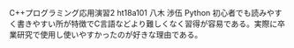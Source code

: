C++プログラミング応用演習2
ht18a101
八木 渉伍
Python
初心者でも読みやすく書きやすい所が特徴でC言語などより難しくなく習得が容易である。実際に卒業研究で使用し使いやすかったのが好きな理由である。